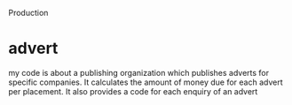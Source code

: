 Production
# advert
my code is about a publishing organization which publishes adverts for specific companies. It calculates the amount of money due for each advert per placement. It also provides a code for each enquiry of an advert  

